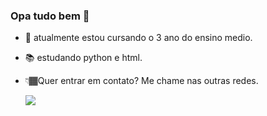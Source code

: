 ### Opa tudo bem 👋

- 🔭 atualmente estou cursando o 3 ano do ensino medio.
- 📚 estudando python e html.
- 👇🏾Quer entrar em contato? Me chame nas outras redes.

 
  <a href="https://www.instagram.com/italovenerando/" alt="Instagram">
    <img src="https://img.shields.io/badge/-Instagram-purple?style=for-the-badge&logo=Instagram&logoColor=FFFFFF&link=https://www.instagram.com/italovenerando"
  </a>

    
